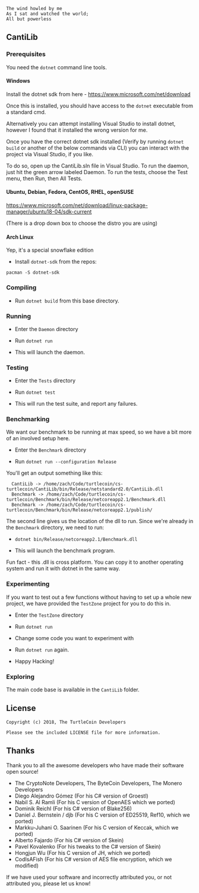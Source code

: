 ```
The wind howled by me
As I sat and watched the world;
All but powerless
```

## CantiLib

### Prerequisites

You need the `dotnet` command line tools.

#### Windows

Install the dotnet sdk from here - https://www.microsoft.com/net/download

Once this is installed, you should have access to the `dotnet` executable from a standard cmd.

Alternatively you can attempt installing Visual Studio to install dotnet, however I found that it installed the wrong version for me.

Once you have the correct dotnet sdk installed (Verify by running `dotnet build` or another of the below commands via CLI) you can interact with the project via Visual Studio, if you like.

To do so, open up the CantiLib.sln file in Visual Studio. To run the daemon, just hit the green arrow labeled Daemon. To run the tests, choose the Test menu, then Run, then All Tests.

#### Ubuntu, Debian, Fedora, CentOS, RHEL, openSUSE

https://www.microsoft.com/net/download/linux-package-manager/ubuntu18-04/sdk-current

(There is a drop down box to choose the distro you are using)

#### Arch Linux

Yep, it's a special snowflake edition

* Install `dotnet-sdk` from the repos:

`pacman -S dotnet-sdk`

### Compiling

* Run `dotnet build` from this base directory.

### Running

* Enter the `Daemon` directory

* Run `dotnet run`

* This will launch the daemon.

### Testing

* Enter the `Tests` directory

* Run `dotnet test`

* This will run the test suite, and report any failures.

### Benchmarking

We want our benchmark to be running at max speed, so we have a bit more of
an involved setup here.

* Enter the `Benchmark` directory

* Run `dotnet run --configuration Release`

You'll get an output something like this:

```
  CantiLib -> /home/zach/Code/turtlecoin/cs-turtlecoin/CantiLib/bin/Release/netstandard2.0/CantiLib.dll
  Benchmark -> /home/zach/Code/turtlecoin/cs-turtlecoin/Benchmark/bin/Release/netcoreapp2.1/Benchmark.dll
  Benchmark -> /home/zach/Code/turtlecoin/cs-turtlecoin/Benchmark/bin/Release/netcoreapp2.1/publish/
```

The second line gives us the location of the dll to run. Since we're already in the `Benchmark` directory, we need to run:

* `dotnet bin/Release/netcoreapp2.1/Benchmark.dll`

* This will launch the benchmark program.

Fun fact - this .dll is cross platform. You can copy it to another operating system and run it with dotnet in the same way.

### Experimenting

If you want to test out a few functions without having to set up a whole new
project, we have provided the `TestZone` project for you to do this in.

* Enter the `TestZone` directory

* Run `dotnet run`

* Change some code you want to experiment with

* Run `dotnet run` again.

* Happy Hacking!

### Exploring

The main code base is available in the `CantiLib` folder.

## License

```
Copyright (c) 2018, The TurtleCoin Developers

Please see the included LICENSE file for more information.
```

## Thanks

Thank you to all the awesome developers who have made their software open source!

* The CryptoNote Developers, The ByteCoin Developers, The Monero Developers
* Diego Alejandro Gómez (For his C# version of Groestl)
* Nabil S. Al Ramli (For his C version of OpenAES which we ported)
* Dominik Reichl (For his C# version of Blake256)
* Daniel J. Bernstein / djb (For his C version of ED25519, Ref10, which we ported)
* Markku-Juhani O. Saarinen (For his C version of Keccak, which we ported)
* Alberto Fajardo (For his C# version of Skein)
* Pavel Kovalenko (For his tweaks to the C# version of Skein)
* Hongjun Wu (For his C version of JH, which we ported)
* CodIsAFish (For his C# version of AES file encryption, which we modified)

If we have used your software and incorrectly attributed you, or not attributed you, please let us know!

